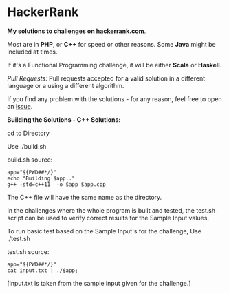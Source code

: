 # HackerRank
**My solutions to challenges on hackerrank.com**.

Most are in **PHP**, or **C++** for speed or other reasons. Some **Java** might be included at times.

If it's a Functional Programming challenge, it will be either **Scala** or **Haskell**. 

*Pull Requests*:  Pull requests accepted for a valid solution in a different language or a using a different algorithm.

If you find any problem with the solutions - for any reason, feel free to open an [issue](https://github.com/dtison/HackerRank/issues).

**Building the Solutions - C++ Solutions:**

cd to Directory

Use ./build.sh

build.sh source:
```
app="${PWD##*/}"
echo "Building $app.."
g++ -std=c++11  -o $app $app.cpp
```

The C++ file will have the same name as the directory.


In the challenges where the whole program is built and tested, the test.sh script can be used to verify correct
results for the Sample Input values.

To run basic test based on the Sample Input's for the challenge,
Use ./test.sh

test.sh source:
```
app="${PWD##*/}"
cat input.txt | ./$app;
```

[input.txt is taken from the sample input given for the challenge.]
